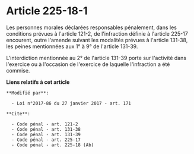 # Article 225-18-1

Les personnes morales déclarées responsables pénalement, dans les conditions prévues à l'article 121-2, de l'infraction
définie à l'article 225-17 encourent, outre l'amende suivant les modalités prévues à l'article 131-38, les peines mentionnées
aux 1° à 9° de l'article 131-39.

L'interdiction mentionnée au 2° de l'article 131-39 porte sur l'activité dans l'exercice ou à l'occasion de l'exercice de
laquelle l'infraction a été commise.

**Liens relatifs à cet article**

	**Modifié par**:

	  - Loi n°2017-86 du 27 janvier 2017 - art. 171

	**Cite**:

	  - Code pénal - art. 121-2
	  - Code pénal - art. 131-38
	  - Code pénal - art. 131-39
	  - Code pénal - art. 225-17
	  - Code pénal - art. 225-18 (Ab)
